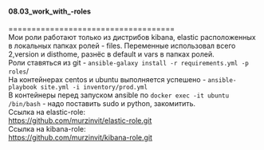 #### 08.03_work_with_-roles </br>
====================================</br>
Мои роли работают только из дистрибов kibana, elastic расположенных в локальных папках ролей - files. Переменные использовал всего 2,version и disthome,
разнёс в default и vars в папках ролей.</br>
Роли ставяться из git - `ansible-galaxy install -r requirements.yml -p roles`/</br>
На контейнерах centos и ubuntu выполняется успешено - `ansible-playbook site.yml -i inventory/prod.yml`</br>
В контейнеры перед запуском ansible по `docker exec -it ubuntu /bin/bash` - надо поставить sudo и python, закомитить.</br>
Ссылка на elastic-role:</br>
    https://github.com/murzinvit/elastic-role.git</br>
Ссылка на kibana-role:</br>
    https://github.com/murzinvit/kibana-role.git</br>

